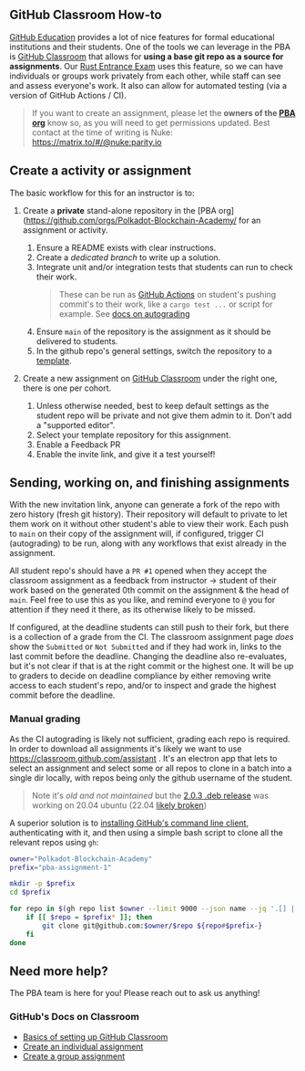 ## GitHub Classroom How-to

[GitHub Education](https://education.github.com/) provides a lot of nice features for formal educational institutions and their students.
One of the tools we can leverage in the PBA is [GitHub Classroom](https://classroom.github.com/) that allows for **using a base git repo as a source for assignments**.
Our [Rust Entrance Exam](https://github.com/Polkadot-Blockchain-Academy/Rust-Entrance-Exam) uses this feature, so we can have individuals or groups work privately from each other, while staff can see and assess everyone's work. <!-- markdown-link-check-disable-line -->
It also can allow for automated testing (via a version of GitHub Actions / CI).

> If you want to create an assignment, please let the **owners of the [PBA org](https://github.com/orgs/Polkadot-Blockchain-Academy/people?query=role%3Aowner)** know so, as you will need to get permissions updated.
> Best contact at the time of writing is Nuke: https://matrix.to/#/@nuke:parity.io

## Create a activity or assignment

The basic workflow for this for an instructor is to:

1. Create a **private** stand-alone repository in the [PBA org](https://github.com/orgs/Polkadot-Blockchain-Academy/ for an assignment or activity.

   1. Ensure a README exists with clear instructions.
   1. Create a _dedicated branch_ to write up a solution.
   1. Integrate unit and/or integration tests that students can run to check their work.<br/>
      > These can be run as [GitHub Actions](https://docs.github.com/en/actions) on student's pushing commit's to their work, like a `cargo test ...` or script for example. <!-- markdown-link-check-disable-line -->
      > See [docs on autograding](https://docs.github.com/en/education/manage-coursework-with-github-classroom/teach-with-github-classroom/use-autograding) <!-- markdown-link-check-disable-line -->
   1. Ensure `main` of the repository is the assignment as it should be delivered to students.
   1. In the github repo's general settings, switch the repository to a [template](https://docs.github.com/en/repositories/creating-and-managing-repositories/creating-a-template-repository). <!-- markdown-link-check-disable-line -->

1. Create a new assignment on [GitHub Classroom](https://classroom.github.com/) under the right one, there is one per cohort.
   1. Unless otherwise needed, best to keep default settings as the student repo will be private and not give them admin to it.
      Don't add a "supported editor".
   1. Select your template repository for this assignment.
   1. Enable a Feedback PR
   1. Enable the invite link, and give it a test yourself!

## Sending, working on, and finishing assignments

With the new invitation link, anyone can generate a fork of the repo with zero history (fresh git history).
Their repository will default to private to let them work on it without other student's able to view their work.
Each push to `main` on their copy of the assignment will, if configured, trigger CI (autograding) to be run, along with any workflows that exist already in the assignment.

All student repo's should have a `PR #1` opened when they accept the classroom assignment as a feedback from instructor -> student of their work based on the generated 0th commit on the assignment & the head of `main`.
Feel free to use this as you like, and remind everyone to `@` you for attention if they need it there, as its otherwise likely to be missed.

If configured, at the deadline students can still push to their fork, but there is a collection of a grade from the CI.
The classroom assignment page _does_ show the `Submitted` or `Not Submitted` and if they had work in, links to the last commit before the deadline.
Changing the deadline also re-evaluates, but it's not clear if that is at the right commit or the highest one.
It will be up to graders to decide on deadline compliance by either removing write access to each student's repo, and/or to inspect and grade the highest commit before the deadline.

### Manual grading

As the CI autograding is likely not sufficient, grading each repo is required.
In order to download all assignments it's likely we want to use https://classroom.github.com/assistant .
It's an electron app that lets to select an assignment and select some or all repos to clone in a batch into a single dir locally, with repos being only the github username of the student.

> Note it's _old and not maintained_ but the [2.0.3 .deb release](https://github.com/education/classroom-assistant/releases/tag/v2.0.3) was working on 20.04 ubuntu (22.04 [likely broken](https://github.com/education/classroom-assistant/issues/235))

A superior solution is to [installing GitHub's command line client](https://github.com/cli/cli#installation), authenticating with it, and then using a simple bash script to clone all the relevant repos using `gh`:

```sh
owner="Polkadot-Blockchain-Academy"
prefix="pba-assignment-1"

mkdir -p $prefix
cd $prefix

for repo in $(gh repo list $owner --limit 9000 --json name --jq '.[] | .name'); do
    if [[ $repo = $prefix* ]]; then
        git clone git@github.com:$owner/$repo ${repo#$prefix-}
    fi
done
```

## Need more help?

The PBA team is here for you!
Please reach out to ask us anything!

### GitHub's Docs on Classroom

- [Basics of setting up GitHub Classroom](https://docs.github.com/en/education/manage-coursework-with-github-classroom/get-started-with-github-classroom/basics-of-setting-up-github-classroom) <!-- markdown-link-check-disable-line -->
- [Create an individual assignment](https://docs.github.com/en/education/manage-coursework-with-github-classroom/teach-with-github-classroom/create-an-individual-assignment) <!-- markdown-link-check-disable-line -->
- [Create a group assignment](https://docs.github.com/en/education/manage-coursework-with-github-classroom/teach-with-github-classroom/create-a-group-assignment) <!-- markdown-link-check-disable-line -->
